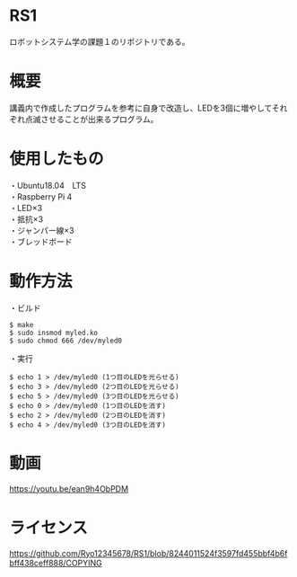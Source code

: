 # RS1
ロボットシステム学の課題１のリポジトリである。  

# 概要
講義内で作成したプログラムを参考に自身で改造し、LEDを3個に増やしてそれぞれ点滅させることが出来るプログラム。  

# 使用したもの  
・Ubuntu18.04　LTS  
・Raspberry Pi 4  
・LED×3  
・抵抗×3  
・ジャンパー線×3  
・ブレッドボード  

# 動作方法  
・ビルド  

    $ make  
    $ sudo insmod myled.ko  
    $ sudo chmod 666 /dev/myled0  
・実行  

    $ echo 1 > /dev/myled0 (1つ目のLEDを光らせる)  
    $ echo 3 > /dev/myled0 (2つ目のLEDを光らせる)  
    $ echo 5 > /dev/myled0 (3つ目のLEDを光らせる)  
    $ echo 0 > /dev/myled0 (1つ目のLEDを消す)  
    $ echo 2 > /dev/myled0 (2つ目のLEDを消す)  
    $ echo 4 > /dev/myled0 (3つ目のLEDを消す)  
  
# 動画  
https://youtu.be/ean9h4ObPDM  

# ライセンス  
https://github.com/Ryo12345678/RS1/blob/8244011524f3597fd455bbf4b6fbff438ceff888/COPYING
